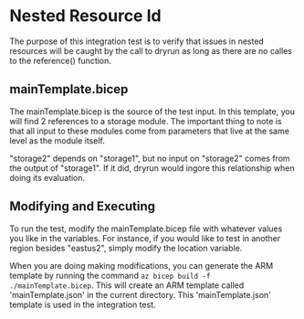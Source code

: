 # Nested Resource Id

The purpose of this integration test is to verify that issues in nested resources will be caught by the call to dryrun as long as there are no calles to the reference() function.

## mainTemplate.bicep

The mainTemplate.bicep is the source of the test input.  In this template, you will find 2 references to a storage module.  The important thing to note is that all input to these modules come from parameters that live at the same level as the module itself.

"storage2" depends on "storage1", but no input on "storage2" comes from the output of "storage1".  If it did, dryrun would ingore this relationship when doing its evaluation.

## Modifying and Executing

To run the test, modify the mainTemplate.bicep file with whatever values you like in the variables.  For instance, if you would like to test in another region besides "eastus2", simply modify the location variable.

When you are doing making modifications, you can generate the ARM template by running the command
`az bicep build -f ./mainTemplate.bicep`.  This will create an ARM template called 'mainTemplate.json' in the current directory.  This 'mainTemplate.json' template is used in the integration test.
